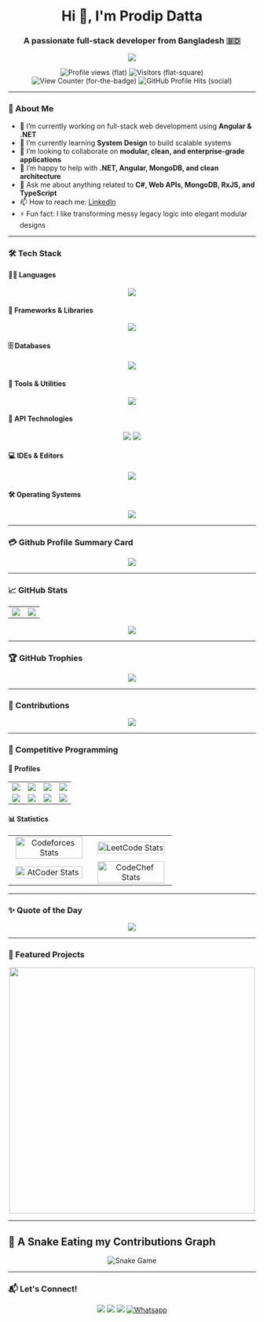 <!-- HEADER -->
<h1 align="center">Hi 👋, I'm Prodip Datta</h1>
<h3 align="center">A passionate full-stack developer from Bangladesh 🇧🇩</h3>

<p align="center">
  <img src="https://readme-typing-svg.herokuapp.com?color=F7A52A&center=true&vCenter=true&lines=Full-Stack+Developer;Loves+Clean+Code;Fan+of+System+Design;Always+Learning"/>
</p>

<p align="center">
  <img src="https://komarev.com/ghpvc/?username=prodipdatta7&label=Profile%20views&color=0e75b6&style=social" alt="Profile views (flat)" />
  <img src="https://komarev.com/ghpvc/?username=prodipdatta7&label=Visitors&color=0e75b6&style=social" alt="Visitors (flat-square)" />
  <img src="https://komarev.com/ghpvc/?username=prodipdatta7&label=👀%20View%20Counter&color=0e75b6&style=social" alt="View Counter (for-the-badge)" />
  <img src="https://komarev.com/ghpvc/?username=prodipdatta7&label=✨%20GitHub%20Profile%20Hits&color=0e75b6&style=social" alt="GitHub Profile Hits (social)" />
</p>

---

### 🚀 About Me

- 🔭 I’m currently working on full-stack web development using **Angular & .NET**
- 🌱 I’m currently learning **System Design** to build scalable systems
- 👯 I’m looking to collaborate on **modular, clean, and enterprise-grade applications**
- 🤝 I’m happy to help with **.NET, Angular, MongoDB, and clean architecture**
- 💬 Ask me about anything related to **C#, Web APIs, MongoDB, RxJS, and TypeScript**
- 📫 How to reach me: [LinkedIn](https://www.linkedin.com/in/prodip-datta/)
- ⚡ Fun fact: I like transforming messy legacy logic into elegant modular designs

---

### 🛠️ Tech Stack

#### 👨‍💻 Languages  
<p align="center">
  <img src="https://skillicons.dev/icons?i=c,cpp,cs,ts,js,html,css,md" />
</p>

#### 🧰 Frameworks & Libraries  
<p align="center">
  <img src="https://skillicons.dev/icons?i=dotnet,nodejs,react,angular" />
</p>

#### 🗄️ Databases  
<p align="center">
  <img src="https://skillicons.dev/icons?i=mongodb,mysql" />
</p>

#### 🧪 Tools & Utilities  
<p align="center">
  <img src="https://skillicons.dev/icons?i=postman,git,github,bitbucket" />
</p>

#### 🔌 API Technologies  
<p align="center">
  <img src="https://img.shields.io/badge/_Graphql-%2300ADD8?style=for-the-badge&logo=api&logoColor=white" />
  <img src="https://img.shields.io/badge/REST-API-%2300ADD8?style=for-the-badge&logo=api&logoColor=white" />
</p>

#### 💻 IDEs & Editors  
<p align="center">
  <img src="https://skillicons.dev/icons?i=vscode,visualstudio,rider,webstorm,sublime" />
</p>

#### 🛠️ Operating Systems

<p align="center">
  <img src="https://skillicons.dev/icons?i=windows,linux,ubuntu" />
</p>

---

### 💳 Github Profile Summary Card
 
 <div align=center>
  
![](https://github-profile-summary-cards.vercel.app/api/cards/profile-details?username=prodipdatta7&theme=tokyonight)
  
 </div>
 
---

### 📈 GitHub Stats

<div align="center">

<table>
  <tr>
    <td>
      <img src="https://github-readme-stats.vercel.app/api?username=prodipdatta7&show_icons=true&theme=tokyonight&count_private=true&hide_border=true&include_all_commits=true&rank_icon=percentile&border_radius=12" />
    </td>
    <td>
      <img src="https://github-readme-stats.vercel.app/api/top-langs/?username=prodipdatta7&layout=compact&theme=tokyonight&hide_border=true&langs_count=10&border_radius=12" />
    </td>
  </tr>
</table>

<img src="https://github-readme-streak-stats.herokuapp.com/?user=prodipdatta7&theme=tokyonight&hide_border=true&border_radius=12" />

</div>

---

### 🏆 GitHub Trophies

<p align="center">
  <img src="https://github-profile-trophy.vercel.app/?username=prodipdatta7&theme=radical&no-frame=true&no-bg=true&margin-w=8&column=7" />
</p>

---

### 🌱 Contributions

<p align="center">
  <img src="https://github-readme-activity-graph.vercel.app/graph?username=prodipdatta7&theme=tokyo-night&area=true&hide_border=true" />
</p>

---

### 🏅 Competitive Programming

#### 📂 Profiles

<table width="100%" cellspacing="10" cellpadding="0">
  <tr>
    <td align="center" width="25%">
      <a href="https://codeforces.com/profile/prodipdatta7" target="_blank">
        <img src="https://img.shields.io/badge/Codeforces-Expert(1641)-005FFF?style=for-the-badge&logo=codeforces&logoColor=white" />
      </a>
    </td>
    <td align="center" width="25%">
      <a href="https://leetcode.com/prodipdatta7" target="_blank">
        <img src="https://img.shields.io/badge/LeetCode-2000+-F89F1B?style=for-the-badge&logo=leetcode&logoColor=white" />
      </a>
    </td>
    <td align="center" width="25%">
      <a href="https://www.codechef.com/users/prodipdatta7" target="_blank">
        <img src="https://img.shields.io/badge/CodeChef-5★-FFBF00?style=for-the-badge&logo=codechef&logoColor=white" />
      </a>
    </td>
    <td align="center" width="25%">
      <a href="https://toph.co/u/prodip_bsmrstu" target="_blank">
        <img src="https://img.shields.io/badge/Toph-1868-F1A62A?style=for-the-badge&logo=codeforces&logoColor=white" />
      </a>
    </td>
  </tr>
  <tr>
    <td align="center" width="25%">
      <a href="https://www.hackerearth.com/@prodipdatta7/" target="_blank">
        <img src="https://img.shields.io/badge/HackerEarth-Master(2051)-272D63?style=for-the-badge&logo=hackerearth&logoColor=white" />
      </a>
    </td>
    <td align="center" width="25%">
      <a href="https://www.hackerrank.com/profile/Prodip_Datta" target="_blank">
        <img src="https://img.shields.io/badge/HackerRank-1376.03-2EC866?style=for-the-badge&logo=hackerrank&logoColor=white" />
      </a>
    </td>
    <td align="center" width="25%">
      <a href="https://atcoder.jp/users/prodipdatta7" target="_blank">
        <img src="https://img.shields.io/badge/AtCoder-1169-1F8ACB?style=for-the-badge&logo=atcoder&logoColor=white" />
      </a>
    </td>
    <td align="center" width="25%">
      <a href="https://lightoj.com/user/prodipdatta7" target="_blank">
        <img src="https://img.shields.io/badge/LightOJ-170_Solved-8751FE?style=for-the-badge&logo=lightning&logoColor=white" />
      </a>
    </td>
  </tr>
</table>


#### 📊 Statistics

<table width="100%">
  <tr>
    <td align="center" width="50%">
      <a href="https://codeforces.com/profile/prodipdatta7" target="_blank">
        <img src="https://codeforces-readme-stats.vercel.app/api/card?username=prodipdatta7&theme=github_dark&disable_animations=false&show_icons=true&force_username=true" 
             alt="Codeforces Stats" style="width: 95%; max-width: 100%;" />
      </a>
    </td>
    <td align="center" width="50%">
      <a href="https://leetcode.com/prodipdatta7" target="_blank">
        <img src="https://leetcard.jacoblin.cool/prodipdatta7?theme=dark&font=Noto%20Sans%20Medefaidrin&ext=contest" 
             alt="LeetCode Stats" style="width: 95%; max-width: 100%;" />
      </a>
    </td>
  </tr>
  <tr>
    <td align="center" width="50%">
      <a href="https://atcoder.jp/users/prodipdatta7" target="_blank">
        <img src="https://atcoder-readme-stats.vercel.app/stats/prodipdatta7?theme=darcula&show_icons=true" 
             alt="AtCoder Stats" style="width: 95%; max-width: 100%;" />
      </a>
    </td>
    <td align="center" width="50%">
      <a href="https://www.codechef.com/users/prodipdatta7" target="_blank">
        <img src="https://codechef-readme-stats.onrender.com/prodipdatta7?v=1" 
             alt="CodeChef Stats" style="width: 95%; max-width: 100%;" />
      </a>
    </td>
  </tr>
</table>



---

### ✨ Quote of the Day

<p align="center">
  <img src="https://quotes-github-readme.vercel.app/api?type=horizontal&theme=radical" />
</p>

---

### 📌 Featured Projects

<div align="center">
  
  <a href="https://github.com/prodipdatta7/department">
    <img align="center" width="500" src="https://github-readme-stats.vercel.app/api/pin/?username=prodipdatta7&repo=department&theme=tokyonight&hide_border=true" />
  </a>
</div>

---

## 🐍 A Snake Eating my Contributions Graph
	
<p align="center">
  <img src="https://github.com/user-attachments/assets/8079f178-dc66-476f-addd-3dd2440c5010" alt="Snake Game"/>
</p>

---

### 📬 Let's Connect!

<p align="center">
  <a href="https://www.linkedin.com/in/prodip-datta/"><img src="https://img.shields.io/badge/-LinkedIn-0077B5?style=for-the-badge&logo=linkedin&logoColor=white"/></a>
  <a href="mailto:prodipdatta7@gmail.com"><img src="https://img.shields.io/badge/-Email-D14836?style=for-the-badge&logo=gmail&logoColor=white"/></a>
  <a href="https://github.com/prodipdatta7"><img src="https://img.shields.io/badge/-GitHub-181717?style=for-the-badge&logo=github&logoColor=white"/></a>
  <a href="https://wa.me/8801763767097"><img src="https://img.shields.io/badge/whatsapp-%2325D366.svg?style=for-the-badge&logo=whatsapp&logoColor=white" alt="Whatsapp""> </a>
</p>
